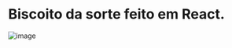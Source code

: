 # Biscoito da sorte feito em React.
![image](https://github.com/DurezahGeek/Biscoito-da-sorte/assets/134101156/74124f08-ca1c-4936-b6aa-52060eaaedf9)

